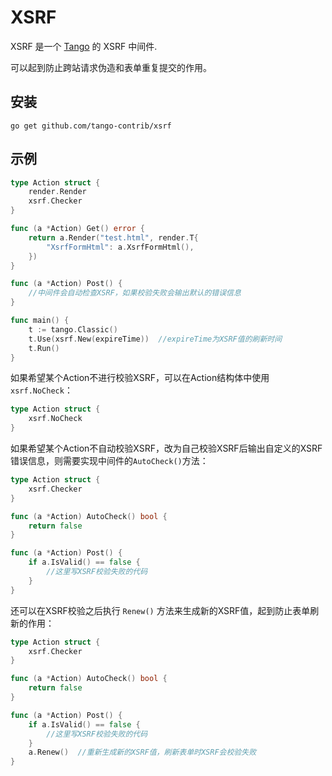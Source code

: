 # XSRF

XSRF 是一个 [Tango](https://github.com/lunny/tango) 的 XSRF 中间件.

可以起到防止跨站请求伪造和表单重复提交的作用。

## 安装
    go get github.com/tango-contrib/xsrf

## 示例
```Go
type Action struct {
    render.Render
    xsrf.Checker
}

func (a *Action) Get() error {
    return a.Render("test.html", render.T{
        "XsrfFormHtml": a.XsrfFormHtml(),
    })
}

func (a *Action) Post() {
    //中间件会自动检查XSRF，如果校验失败会输出默认的错误信息
}

func main() {
    t := tango.Classic()
    t.Use(xsrf.New(expireTime))  //expireTime为XSRF值的刷新时间
    t.Run()
}
```

如果希望某个Action不进行校验XSRF，可以在Action结构体中使用`xsrf.NoCheck`：
```Go
type Action struct {
    xsrf.NoCheck
}
```

如果希望某个Action不自动校验XSRF，改为自己校验XSRF后输出自定义的XSRF错误信息，则需要实现中间件的`AutoCheck()`方法：
```Go
type Action struct {
    xsrf.Checker
}

func (a *Action) AutoCheck() bool {
    return false
}

func (a *Action) Post() {
    if a.IsValid() == false {
        //这里写XSRF校验失败的代码
    }
}
```

还可以在XSRF校验之后执行 `Renew()` 方法来生成新的XSRF值，起到防止表单刷新的作用：
```Go
type Action struct {
    xsrf.Checker
}

func (a *Action) AutoCheck() bool {
    return false
}

func (a *Action) Post() {
    if a.IsValid() == false {
        //这里写XSRF校验失败的代码
    }
    a.Renew()  //重新生成新的XSRF值，刷新表单时XSRF会校验失败
}
```
